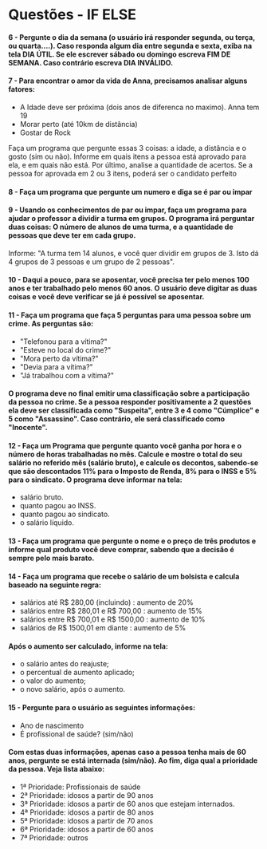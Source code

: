 # Questões - IF ELSE

#### 6 - Pergunte o dia da semana (o usuário irá responder segunda, ou terça, ou quarta....). Caso responda algum dia entre segunda e sexta, exiba na tela DIA ÚTIL. Se ele escrever sábado ou domingo escreva FIM DE SEMANA. Caso contrário escreva DIA INVÁLIDO.

#### 7 - Para encontrar o amor da vida de Anna, precisamos analisar alguns fatores:
- A Idade deve ser próxima (dois anos de diferenca no maximo). Anna tem 19  
- Morar perto (até 10km de distância)
- Gostar de Rock

Faça um programa que pergunte essas 3 coisas: a idade, a distância e o gosto (sim ou não). Informe em quais itens a pessoa está aprovado para ela, e em quais não está.
Por último, analise a quantidade de acertos. Se a pessoa for aprovada em 2 ou 3 itens, poderá ser o candidato perfeito

#### 8 - Faça um programa que pergunte um numero e diga se é par ou impar

#### 9 - Usando os conhecimentos de par ou impar, faça um programa para ajudar o professor a dividir a turma em grupos. O programa irá perguntar duas coisas: O número de alunos de uma turma, e a quantidade de pessoas que deve ter em cada grupo.
Informe: "A turma tem 14 alunos, e você quer dividir em grupos de 3. Isto dá 4 grupos de 3 pessoas e um grupo de 2 pessoas".

#### 10 - Daqui a pouco, para se aposentar, você precisa ter pelo menos 100 anos e ter trabalhado pelo menos 60 anos. O usuário deve digitar as duas coisas e você deve verificar se já é possível se aposentar.

#### 11 - Faça um programa que faça 5 perguntas para uma pessoa sobre um crime. As perguntas são:
- "Telefonou para a vítima?"
- "Esteve no local do crime?"
- "Mora perto da vítima?"
- "Devia para a vítima?"
- "Já trabalhou com a vítima?"
#### O programa deve no final emitir uma classificação sobre a participação da pessoa no crime. Se a pessoa responder positivamente a 2 questões ela deve ser classificada como "Suspeita", entre 3 e 4 como "Cúmplice" e 5 como "Assassino". Caso contrário, ele será classificado como "Inocente".

#### 12 - Faça um Programa que pergunte quanto você ganha por hora e o número de horas trabalhadas no mês. Calcule e mostre o total do seu salário no referido mês (salário bruto), e calcule os decontos, sabendo-se que são descontados 11% para o Imposto de Renda, 8% para o INSS e 5% para o sindicato. O programa deve informar na tela:
* salário bruto.
* quanto pagou ao INSS.
* quanto pagou ao sindicato.
* o salário líquido.

#### 13 - Faça um programa que pergunte o nome e o preço de três produtos e informe qual produto você deve comprar, sabendo que a decisão é sempre pelo mais barato.

#### 14 - Faça um programa que recebe o salário de um bolsista e calcula baseado na seguinte regra:
- salários até R$ 280,00 (incluindo) : aumento de 20%
- salários entre R$ 280,01 e R$ 700,00 : aumento de 15%
- salários entre R$ 700,01 e R$ 1500,00 : aumento de 10%
- salários de R$ 1500,01 em diante : aumento de 5%
#### Após o aumento ser calculado, informe na tela:
- o salário antes do reajuste;
- o percentual de aumento aplicado;
- o valor do aumento;
- o novo salário, após o aumento.

#### 15 - Pergunte para o usuário as seguintes informações:
- Ano de nascimento
- É profissional de saúde? (sim/não)
#### Com estas duas informações, apenas caso a pessoa tenha mais de 60 anos, pergunte se está internada (sim/não). Ao fim, diga qual a prioridade da pessoa. Veja lista abaixo:
- 1ª Prioridade: Profissionais de saúde
- 2ª Prioridade: idosos a partir de 90 anos
- 3ª Prioridade: idosos a partir de 60 anos que estejam internados.
- 4ª Prioridade: idosos a partir de 80 anos
- 5ª Prioridade: idosos a partir de 70 anos
- 6ª Prioridade: idosos a partir de 60 anos
- 7ª Prioridade: outros